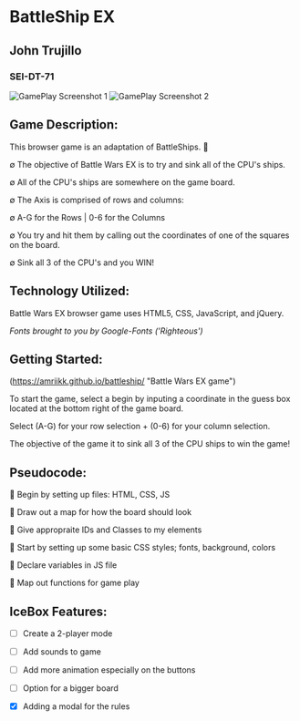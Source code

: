 # BattleShip EX

## John Trujillo
### SEI-DT-71

![GamePlay Screenshot 1](https://github.com/amriikk/battleship/blob/master/assets/README/BattleWars_00.png/)
![GamePlay Screenshot 2](https://github.com/amriikk/battleship/blob/master/assets/README/BattleWars_02.png/)

## Game Description:
This browser game is an adaptation of BattleShips. :ship:

∅ The objective of Battle Wars EX is to try and sink all of the CPU's ships.

∅ All of the CPU's ships are somewhere on the game board.

∅ The Axis is comprised of rows and columns:

∅ A-G for the Rows | 0-6 for the Columns

∅ You try and hit them by calling out the coordinates of one of the squares on the board.

∅ Sink all 3 of the CPU's and you WIN!


## Technology Utilized: 
Battle Wars EX browser game uses HTML5, CSS, JavaScript, and jQuery.

*Fonts brought to you by Google-Fonts ('Righteous')*

## Getting Started:

(https://amriikk.github.io/battleship/ "Battle Wars EX game")

To start the game, select a begin by inputing a coordinate in the guess box located at the bottom right of the game board. 

Select (A-G) for your row selection + (0-6) for your column selection. 

The objective of the game it to sink all 3 of the CPU ships to win the game!

## Pseudocode:

:thought_balloon: Begin by setting up files: HTML, CSS, JS

:thought_balloon: Draw out a map for how the board should look

:thought_balloon: Give appropraite IDs and Classes to my elements

:thought_balloon: Start by setting up some basic CSS styles; fonts, background, colors

:thought_balloon: Declare variables in JS file

:thought_balloon: Map out functions for game play 

## IceBox Features:

- [ ] Create a 2-player mode

- [ ] Add sounds to game

- [ ] Add more animation especially on the buttons

- [ ] Option for a bigger board

- [x] Adding a modal for the rules

